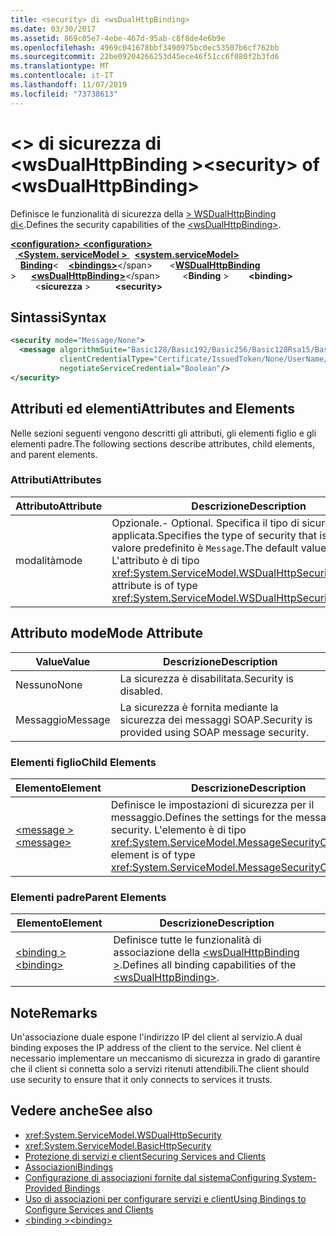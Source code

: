 ```yaml
---
title: <security> di <wsDualHttpBinding>
ms.date: 03/30/2017
ms.assetid: 869c05e7-4ebe-467d-95ab-c8f8de4e6b9e
ms.openlocfilehash: 4969c041678bbf3490975bc0ec53507b6cf762bb
ms.sourcegitcommit: 22be09204266253d45ece46f51cc6f080f2b3fd6
ms.translationtype: MT
ms.contentlocale: it-IT
ms.lasthandoff: 11/07/2019
ms.locfileid: "73738613"
---
```

# <a name="security-of-wsdualhttpbinding"></a><span data-ttu-id="56cb6-102">\<> di sicurezza di \<wsDualHttpBinding ></span><span class="sxs-lookup"><span data-stu-id="56cb6-102">\<security> of \<wsDualHttpBinding></span></span>
<span data-ttu-id="56cb6-103">Definisce le funzionalità di sicurezza della [> WSDualHttpBinding di\<](wsdualhttpbinding.md).</span><span class="sxs-lookup"><span data-stu-id="56cb6-103">Defines the security capabilities of the [\<wsDualHttpBinding>](wsdualhttpbinding.md).</span></span>  
  
<span data-ttu-id="56cb6-104">[ **\<configuration>** ](../configuration-element.md)</span><span class="sxs-lookup"><span data-stu-id="56cb6-104">[**\<configuration>**](../configuration-element.md)</span></span>\
<span data-ttu-id="56cb6-105">&nbsp;&nbsp;[ **\<System. serviceModel >** ](system-servicemodel.md)</span><span class="sxs-lookup"><span data-stu-id="56cb6-105">&nbsp;&nbsp;[**\<system.serviceModel>**](system-servicemodel.md)</span></span>\
<span data-ttu-id="56cb6-106">&nbsp;&nbsp;&nbsp;&nbsp;[**Binding**](bindings.md)\<</span><span class="sxs-lookup"><span data-stu-id="56cb6-106">&nbsp;&nbsp;&nbsp;&nbsp;[**\<bindings>**](bindings.md)\</span></span>
<span data-ttu-id="56cb6-107">&nbsp;&nbsp;&nbsp;&nbsp;&nbsp;&nbsp;\<[**WSDualHttpBinding**](wsdualhttpbinding.md) ></span><span class="sxs-lookup"><span data-stu-id="56cb6-107">&nbsp;&nbsp;&nbsp;&nbsp;&nbsp;&nbsp;[**\<wsDualHttpBinding>**](wsdualhttpbinding.md)\</span></span>
<span data-ttu-id="56cb6-108">&nbsp;&nbsp;&nbsp;&nbsp;&nbsp;&nbsp;&nbsp;&nbsp;\<**Binding** ></span><span class="sxs-lookup"><span data-stu-id="56cb6-108">&nbsp;&nbsp;&nbsp;&nbsp;&nbsp;&nbsp;&nbsp;&nbsp;**\<binding>**</span></span>\
<span data-ttu-id="56cb6-109">&nbsp;&nbsp;&nbsp;&nbsp;&nbsp;&nbsp;&nbsp;&nbsp;&nbsp;&nbsp;\<**sicurezza** ></span><span class="sxs-lookup"><span data-stu-id="56cb6-109">&nbsp;&nbsp;&nbsp;&nbsp;&nbsp;&nbsp;&nbsp;&nbsp;&nbsp;&nbsp;**\<security>**</span></span>  
  
## <a name="syntax"></a><span data-ttu-id="56cb6-110">Sintassi</span><span class="sxs-lookup"><span data-stu-id="56cb6-110">Syntax</span></span>  
  
```xml  
<security mode="Message/None">
  <message algorithmSuite="Basic128/Basic192/Basic256/Basic128Rsa15/Basic256Rsa15/TripleDes/TripleDesRsa15/Basic128Sha256/Basic192Sha256/TripleDesSha256/Basic128Sha256Rsa15/Basic192Sha256Rsa15/Basic256Sha256Rsa15/TripleDesSha256Rsa15"
           clientCredentialType="Certificate/IssuedToken/None/UserName/Windows"
           negotiateServiceCredential="Boolean"/>
</security>
```  
  
## <a name="attributes-and-elements"></a><span data-ttu-id="56cb6-111">Attributi ed elementi</span><span class="sxs-lookup"><span data-stu-id="56cb6-111">Attributes and Elements</span></span>  
 <span data-ttu-id="56cb6-112">Nelle sezioni seguenti vengono descritti gli attributi, gli elementi figlio e gli elementi padre.</span><span class="sxs-lookup"><span data-stu-id="56cb6-112">The following sections describe attributes, child elements, and parent elements.</span></span>  
  
### <a name="attributes"></a><span data-ttu-id="56cb6-113">Attributi</span><span class="sxs-lookup"><span data-stu-id="56cb6-113">Attributes</span></span>  
  
|<span data-ttu-id="56cb6-114">Attributo</span><span class="sxs-lookup"><span data-stu-id="56cb6-114">Attribute</span></span>|<span data-ttu-id="56cb6-115">Descrizione</span><span class="sxs-lookup"><span data-stu-id="56cb6-115">Description</span></span>|  
|---------------|-----------------|  
|<span data-ttu-id="56cb6-116">modalità</span><span class="sxs-lookup"><span data-stu-id="56cb6-116">mode</span></span>|<span data-ttu-id="56cb6-117">Opzionale.</span><span class="sxs-lookup"><span data-stu-id="56cb6-117">-   Optional.</span></span> <span data-ttu-id="56cb6-118">Specifica il tipo di sicurezza applicata.</span><span class="sxs-lookup"><span data-stu-id="56cb6-118">Specifies the type of security that is applied.</span></span> <span data-ttu-id="56cb6-119">Il valore predefinito è `Message`.</span><span class="sxs-lookup"><span data-stu-id="56cb6-119">The default value is `Message`.</span></span> <span data-ttu-id="56cb6-120">L'attributo è di tipo <xref:System.ServiceModel.WSDualHttpSecurityMode>.</span><span class="sxs-lookup"><span data-stu-id="56cb6-120">This attribute is of type <xref:System.ServiceModel.WSDualHttpSecurityMode>.</span></span>|  
  
## <a name="mode-attribute"></a><span data-ttu-id="56cb6-121">Attributo mode</span><span class="sxs-lookup"><span data-stu-id="56cb6-121">Mode Attribute</span></span>  
  
|<span data-ttu-id="56cb6-122">Value</span><span class="sxs-lookup"><span data-stu-id="56cb6-122">Value</span></span>|<span data-ttu-id="56cb6-123">Descrizione</span><span class="sxs-lookup"><span data-stu-id="56cb6-123">Description</span></span>|  
|-----------|-----------------|  
|<span data-ttu-id="56cb6-124">Nessuno</span><span class="sxs-lookup"><span data-stu-id="56cb6-124">None</span></span>|<span data-ttu-id="56cb6-125">La sicurezza è disabilitata.</span><span class="sxs-lookup"><span data-stu-id="56cb6-125">Security is disabled.</span></span>|  
|<span data-ttu-id="56cb6-126">Messaggio</span><span class="sxs-lookup"><span data-stu-id="56cb6-126">Message</span></span>|<span data-ttu-id="56cb6-127">La sicurezza è fornita mediante la sicurezza dei messaggi SOAP.</span><span class="sxs-lookup"><span data-stu-id="56cb6-127">Security is provided using SOAP message security.</span></span>|  
  
### <a name="child-elements"></a><span data-ttu-id="56cb6-128">Elementi figlio</span><span class="sxs-lookup"><span data-stu-id="56cb6-128">Child Elements</span></span>  
  
|<span data-ttu-id="56cb6-129">Elemento</span><span class="sxs-lookup"><span data-stu-id="56cb6-129">Element</span></span>|<span data-ttu-id="56cb6-130">Descrizione</span><span class="sxs-lookup"><span data-stu-id="56cb6-130">Description</span></span>|  
|-------------|-----------------|  
|[<span data-ttu-id="56cb6-131">\<message ></span><span class="sxs-lookup"><span data-stu-id="56cb6-131">\<message></span></span>](message-of-wsdualhttpbinding.md)|<span data-ttu-id="56cb6-132">Definisce le impostazioni di sicurezza per il messaggio.</span><span class="sxs-lookup"><span data-stu-id="56cb6-132">Defines the settings for the message-level security.</span></span> <span data-ttu-id="56cb6-133">L'elemento è di tipo <xref:System.ServiceModel.MessageSecurityOverHttp>.</span><span class="sxs-lookup"><span data-stu-id="56cb6-133">This element is of type <xref:System.ServiceModel.MessageSecurityOverHttp>.</span></span>|  
  
### <a name="parent-elements"></a><span data-ttu-id="56cb6-134">Elementi padre</span><span class="sxs-lookup"><span data-stu-id="56cb6-134">Parent Elements</span></span>  
  
|<span data-ttu-id="56cb6-135">Elemento</span><span class="sxs-lookup"><span data-stu-id="56cb6-135">Element</span></span>|<span data-ttu-id="56cb6-136">Descrizione</span><span class="sxs-lookup"><span data-stu-id="56cb6-136">Description</span></span>|  
|-------------|-----------------|  
|[<span data-ttu-id="56cb6-137">\<binding ></span><span class="sxs-lookup"><span data-stu-id="56cb6-137">\<binding></span></span>](bindings.md)|<span data-ttu-id="56cb6-138">Definisce tutte le funzionalità di associazione della [\<wsDualHttpBinding >](wsdualhttpbinding.md).</span><span class="sxs-lookup"><span data-stu-id="56cb6-138">Defines all binding capabilities of the [\<wsDualHttpBinding>](wsdualhttpbinding.md).</span></span>|  
  
## <a name="remarks"></a><span data-ttu-id="56cb6-139">Note</span><span class="sxs-lookup"><span data-stu-id="56cb6-139">Remarks</span></span>  
 <span data-ttu-id="56cb6-140">Un'associazione duale espone l'indirizzo IP del client al servizio.</span><span class="sxs-lookup"><span data-stu-id="56cb6-140">A dual binding exposes the IP address of the client to the service.</span></span> <span data-ttu-id="56cb6-141">Nel client è necessario implementare un meccanismo di sicurezza in grado di garantire che il client si connetta solo a servizi ritenuti attendibili.</span><span class="sxs-lookup"><span data-stu-id="56cb6-141">The client should use security to ensure that it only connects to services it trusts.</span></span>  
  
## <a name="see-also"></a><span data-ttu-id="56cb6-142">Vedere anche</span><span class="sxs-lookup"><span data-stu-id="56cb6-142">See also</span></span>

- <xref:System.ServiceModel.WSDualHttpSecurity>
- <xref:System.ServiceModel.BasicHttpSecurity>
- [<span data-ttu-id="56cb6-143">Protezione di servizi e client</span><span class="sxs-lookup"><span data-stu-id="56cb6-143">Securing Services and Clients</span></span>](../../../wcf/feature-details/securing-services-and-clients.md)
- [<span data-ttu-id="56cb6-144">Associazioni</span><span class="sxs-lookup"><span data-stu-id="56cb6-144">Bindings</span></span>](../../../wcf/bindings.md)
- [<span data-ttu-id="56cb6-145">Configurazione di associazioni fornite dal sistema</span><span class="sxs-lookup"><span data-stu-id="56cb6-145">Configuring System-Provided Bindings</span></span>](../../../wcf/feature-details/configuring-system-provided-bindings.md)
- [<span data-ttu-id="56cb6-146">Uso di associazioni per configurare servizi e client</span><span class="sxs-lookup"><span data-stu-id="56cb6-146">Using Bindings to Configure Services and Clients</span></span>](../../../wcf/using-bindings-to-configure-services-and-clients.md)
- [<span data-ttu-id="56cb6-147">\<binding ></span><span class="sxs-lookup"><span data-stu-id="56cb6-147">\<binding></span></span>](bindings.md)

